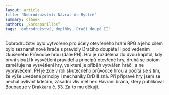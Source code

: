 ```yaml
---
layout: article
title: 'Dobrodružství: Návrat do Bystré'
summary: článek
authors: „Sarsaparillos“
tags: 'dobrodružství, doplňky, Dračí doupě II'
---
```


Dobrodružství bylo vytvořeno pro účely otevřeného
hraní RPG a jeho cílem bylo seznámit nové
hráče s pravidly Dračího doupěte II pod vedením
zkušeného Průvodce hrou (dále PH). Hra je rozdělena
do dvou kapitol, kdy první slouží k vysvětlení
pravidel a principů otevřené hry, druhá se potom
zaměřuje na vysvětlení hry, ve které je příběh vytvářen
hráči, a ne vypravěčem. PH je zde v roli
skutečného průvodce hrou a počítá se s tím, že
výše uvedené principy i mechaniky DrD II zná. Při
přípravě hry jsem se nechal ovlivnit kdečím, zásadní
vliv měl hex Havraní brána, který publikoval
Boubaque v Drakkaru č. 53. Za to mu děkuji.

